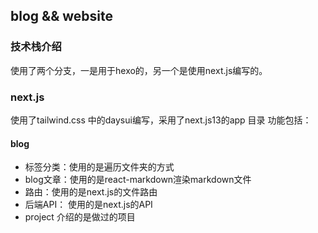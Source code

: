 ## blog && website

### 技术栈介绍

使用了两个分支，一是用于hexo的，另一个是使用next.js编写的。

### next.js

使用了tailwind.css 中的daysui编写，采用了next.js13的app 目录
功能包括：

#### blog

- 标签分类：使用的是遍历文件夹的方式
- blog文章：使用的是react-markdown渲染markdown文件
- 路由：使用的是next.js的文件路由
- 后端API： 使用的是next.js的API
- project 介绍的是做过的项目
